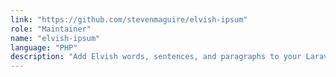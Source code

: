 ```yaml
---
link: "https://github.com/stevenmaguire/elvish-ipsum"
role: "Maintainer"
name: "elvish-ipsum"
language: "PHP"
description: "Add Elvish words, sentences, and paragraphs to your Laravel project"
---
```

